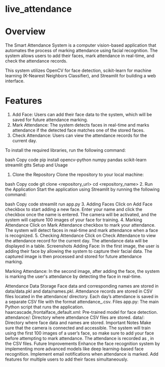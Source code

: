 # live_attendance

# Overview
The Smart Attendance System is a computer vision-based application that automates the process of marking attendance using facial recognition. The system allows users to add their faces, mark attendance in real-time, and check the attendance records.

This system utilizes OpenCV for face detection, scikit-learn for machine learning (K-Nearest Neighbors Classifier), and Streamlit for building a web interface.

# Features
1. Add Face: Users can add their face data to the system, which will be saved for future attendance marking.
2. Mark Attendance: The system detects faces in real-time and marks attendance if the detected face matches one of the stored faces.
3. Check Attendance: Users can view the attendance records for the current day.

To install the required libraries, run the following command:

bash
Copy code
pip install opencv-python numpy pandas scikit-learn streamlit gtts
Setup and Usage
1. Clone the Repository
Clone the repository to your local machine:

bash
Copy code
git clone <repository_url>
cd <repository_name>
2. Run the Application
Start the application using Streamlit by running the following command:

bash
Copy code
streamlit run app.py
3. Adding Faces
Click on Add Face checkbox to start adding a new face.
Enter your name and click the checkbox once the name is entered.
The camera will be activated, and the system will capture 100 images of your face for training.
4. Marking Attendance
Click on Mark Attendance checkbox to mark your attendance.
The system will detect faces in real-time and mark attendance when a face is recognized.
5. Checking Attendance
Click on Check Attendance to view the attendance record for the current day.
The attendance data will be displayed in a table.
Screenshots
Adding Face:
In the first image, the user is adding their face by allowing the system to capture their facial data. The captured image is then processed and stored for future attendance marking.



Marking Attendance:
In the second image, after adding the face, the system is marking the user's attendance by detecting the face in real-time.



Attendance Data Storage
Face data and corresponding names are stored in data/data.pkl and data/names.pkl.
Attendance records are stored in CSV files located in the attendance/ directory. Each day’s attendance is saved in a separate CSV file with the format attendance_<date>.csv.
Files
app.py: The main Python script that runs the application.
haarcascade_frontalface_default.xml: Pre-trained model for face detection.
attendance/: Directory where attendance CSV files are stored.
data/: Directory where face data and names are stored.
Important Notes
Make sure that the camera is connected and accessible.
The system will train using the first 100 images of a user’s face, so make sure to add your face before attempting to mark attendance.
The attendance is recorded as <Name>, <Time> in the CSV files.
Future Improvements
Enhance the face recognition system by implementing more advanced models like deep learning-based face recognition.
Implement email notifications when attendance is marked.
Add features for multiple users to add their faces simultaneously.
